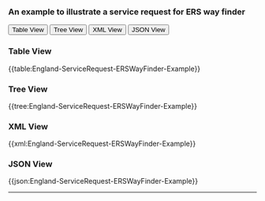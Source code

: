 ### An example to illustrate a service request for ERS way finder 

<div class="tab">
 <button class="tablinks active" onclick="openTab(event, 'Table View')">Table View</button>
 <button class="tablinks" onclick="openTab(event, 'Tree View')">Tree View</button>
  <button class="tablinks" onclick="openTab(event, 'XML View')">XML View</button>
  <button class="tablinks" onclick="openTab(event, 'JSON View')">JSON View</button>
</div>
    

    
<div id="Table View" class="tabcontent" style="display:block">
  <h3>Table View</h3>
{{table:England-ServiceRequest-ERSWayFinder-Example}}
</div>
<div id="Tree View" class="tabcontent">
  <h3>Tree View</h3>
{{tree:England-ServiceRequest-ERSWayFinder-Example}}
</div>
<div id="XML View" class="tabcontent">
  <h3>XML View</h3>
{{xml:England-ServiceRequest-ERSWayFinder-Example}}
</div>
<div id="JSON View" class="tabcontent">
  <h3>JSON View</h3>
{{json:England-ServiceRequest-ERSWayFinder-Example}}
</div>

---

